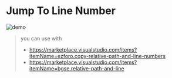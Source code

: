 # Jump To Line Number

![demo](https://user-images.githubusercontent.com/7388088/112832733-09de7480-9096-11eb-841b-53f3b547bdc1.gif)

> you can use with
>
>- https://marketplace.visualstudio.com/items?itemName=ezforo.copy-relative-path-and-line-numbers
>- https://marketplace.visualstudio.com/items?itemName=bgse.relative-path-and-line
